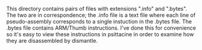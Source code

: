 This directory contains pairs of files with extensions ".info" and ".bytes". The two
are in correspondence; the .info file is a text file where each line of
pseudo-assembly corresponds to a single instuction in the .bytes file. The .bytes
file contains ARM/Thumb instructions. I've done this for convenience so it's easy to
view these instructions in psittacine in order to examine how they are disassembled
by dismantle.
